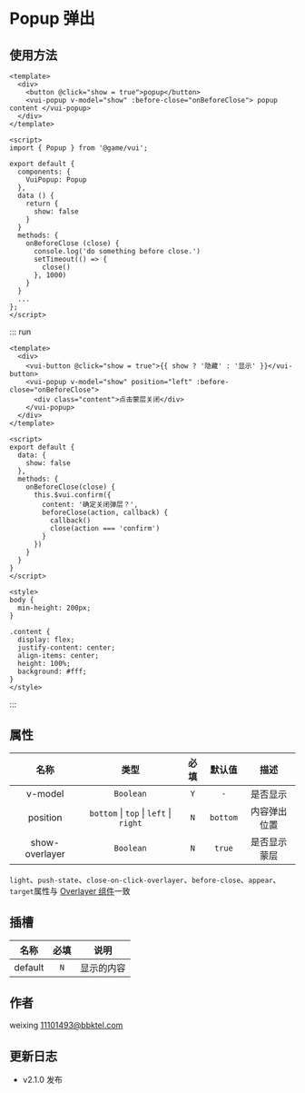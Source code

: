 # Popup 弹出

## 使用方法

```vue
<template>
  <div>
    <button @click="show = true">popup</button>
    <vui-popup v-model="show" :before-close="onBeforeClose"> popup content </vui-popup>
  </div>
</template>

<script>
import { Popup } from '@game/vui';

export default {
  components: {
    VuiPopup: Popup
  },
  data () {
    return {
      show: false
    }
  }
  methods: {
    onBeforeClose (close) {
      console.log('do something before close.')
      setTimeout(() => {
        close()
      }, 1000)
    }
  }
  ...
};
</script>
```

::: run

```vue
<template>
  <div>
    <vui-button @click="show = true">{{ show ? '隐藏' : '显示' }}</vui-button>
    <vui-popup v-model="show" position="left" :before-close="onBeforeClose">
      <div class="content">点击蒙层关闭</div>
    </vui-popup>
  </div>
</template>

<script>
export default {
  data: {
    show: false
  },
  methods: {
    onBeforeClose(close) {
      this.$vui.confirm({
        content: '确定关闭弹层？',
        beforeClose(action, callback) {
          callback()
          close(action === 'confirm')
        }
      })
    }
  }
}
</script>

<style>
body {
  min-height: 200px;
}

.content {
  display: flex;
  justify-content: center;
  align-items: center;
  height: 100%;
  background: #fff;
}
</style>
```

:::

## 属性

|      名称      |                        类型                        | 必填 |  默认值  |     描述     |
| :------------: | :------------------------------------------------: | :--: | :------: | :----------: |
|    v-model     |                     `Boolean`                      | `Y`  |   `-`    |   是否显示   |
|    position    | `bottom` &#124; `top` &#124; `left` &#124; `right` | `N`  | `bottom` | 内容弹出位置 |
| show-overlayer |                     `Boolean`                      | `N`  |  `true`  | 是否显示蒙层 |

`light`、`push-state`、`close-on-click-overlayer`、`before-close`、`appear`、`target`属性与 [Overlayer 组件](../overlayer/#属性)一致

## 插槽

|  名称   | 必填 |    说明    |
| :-----: | :--: | :--------: |
| default | `N`  | 显示的内容 |

## 作者

weixing <11101493@bbktel.com>

## 更新日志

- v2.1.0 发布
